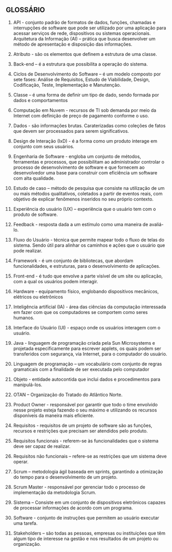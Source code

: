 ## GLOSSÁRIO

1. API - conjunto padrão de formatos de dados, funções, chamadas e interrupções de software que pode ser utilizado por uma aplicação para acessar serviços de rede, dispositivos ou sistemas operacionais.
Arquitetura da Informação (AI) – prática que busca desenvolver um método de apresentação e disposição das informações.

2. Atributo - são os elementos que definem a estrutura de uma classe.

3. Back-end – é a estrutura que possibilita a operação do sistema.

4. Ciclos de Desenvolvimento do Software – é um modelo composto por sete fases: Análise de Requisitos, Estudo de Viabilidade, Design, Codificação, Teste, Implementação e Manutenção.

5. Classe – é uma forma de definir um tipo de dado, sendo formada por dados e comportamentos

6. Computação em Nuvem - recursos de TI sob demanda por meio da Internet com definição de preço de pagamento conforme o uso.

7. Dados - são informações brutas. Caraterizadas como coleções de fatos que devem ser processados para serem significativos.

8. Design de Interação (IxD) - é a forma como um produto interage em conjunto com seus usuários.

9. Engenharia de Software - engloba um conjunto de métodos, ferramentas e processos, que possibilitam ao administrador controlar o processo de desenvolvimento de software e que fornecem ao desenvolvedor uma base para construir com eficiência um software com alta qualidade.

10. Estudo de caso – método de pesquisa que consiste na utilização de um ou mais métodos qualitativos, coletados a partir de eventos reais, com objetivo de explicar fenômenos inseridos no seu próprio contexto.

11. Experiência do usuário (UX) – experiência que o usuário tem com o produto de software.

12. Feedback - resposta dada a um estímulo como uma maneira de avaliá-lo.

13. Fluxo do Usuário - técnica que permite mapear todo o fluxo de telas do sistema. Sendo útil para alinhar os caminhos e ações que o usuário que pode realizar.

14. Framework - é um conjunto de bibliotecas, que abordam funcionalidades, e estruturas, para o desenvolvimento de aplicações.

15. Front-end - é tudo que envolve a parte visível de um site ou aplicação, com a qual os usuários podem interagir.

16. Hardware - equipamento físico, englobando dispositivos mecânicos, elétricos ou eletrônicos

17. Inteligência artificial (IA) - área das ciências da computação interessada em fazer com que os computadores se comportem como seres humanos.

18. Interface do Usuário (UI) - espaço onde os usuários interagem com o usuário.

19. Java - linguagem de programação criada pela Sun Microsystems e projetada especificamente para escrever applets, os quais podem ser transferidos com segurança, via Internet, para o computador do usuário.

20. Linguagem de programação – um vocabulário com conjunto de regras gramaticais com a finalidade de ser executada pelo computador

21. Objeto - entidade autocontida que inclui dados e procedimentos para manipulá-los.

22. OTAN – Organização do Tratado do Atlântico Norte.

23. Product Owner - responsável por garantir que todo o time envolvido nesse projeto esteja fazendo o seu máximo e utilizando os recursos disponíveis da maneira mais eficiente.

24. Requisitos - requisitos de um projeto de software são as funções, recursos e restrições que precisam ser atendidos pelo produto. 

25. Requisitos funcionais - referem-se às funcionalidades que o sistema deve ser capaz de realizar. 

26. Requisitos não funcionais – refere-se as restrições que um sistema deve operar.

27. Scrum – metodologia ágil baseada em sprints, garantindo a otimização do tempo para o desenvolvimento de um projeto.

28. Scrum Master - responsável por gerenciar todo o processo de implementação da metodologia Scrum.

29. Sistema – Consiste em um conjunto de dispositivos eletrônicos capazes de processar informações de acordo com um programa. 

30. Software - conjunto de instruções que permitem ao usuário executar uma tarefa. 

31. Stakeholders – são todas as pessoas, empresas ou instituições que têm algum tipo de interesse na gestão e nos resultados de um projeto ou organização.
